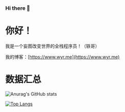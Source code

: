 ### Hi there 👋
# 你好！

我是一个妄图改变世界的全栈程序员！（轶哥）

我的博客：[https://www.wyr.me](https://www.wyr.me)

# 数据汇总

![Anurag's GitHub stats](https://github-readme-stats.vercel.app/api?username=yi-ge&theme=dark&show_icons=true&locale=cn&hide_title=true&count_private=true&include_all_commits=true)


[![Top Langs](https://github-readme-stats.vercel.app/api/top-langs/?username=yi-ge&layout=compact&locale=cn&theme=dark&langs_count=10&exclude_repo=nodejs-sdk,server-monitor-center-distribution,core,desirecore-service&hide=javascript,html,css,cmake)](https://github.com/yi-ge)

